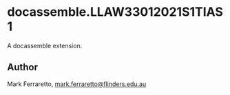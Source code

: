 # docassemble.LLAW33012021S1TIAS1

A docassemble extension.

## Author

Mark Ferraretto, mark.ferraretto@flinders.edu.au

